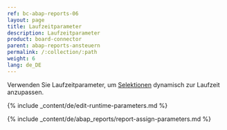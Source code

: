 ```yaml
---
ref: bc-abap-reports-06
layout: page
title: Laufzeitparameter
description: Laufzeitparameter
product: board-connector
parent: abap-reports-ansteuern
permalink: /:collection/:path
weight: 6
lang: de_DE
---
```


Verwenden Sie Laufzeitparameter, um [Selektionen](./report-variants-and-selections#selektionen-bearbeiten) dynamisch zur Laufzeit anzupassen.<br>

{% include _content/de/edit-runtime-parameters.md %}

{% include _content/de/abap_reports/report-assign-parameters.md %}